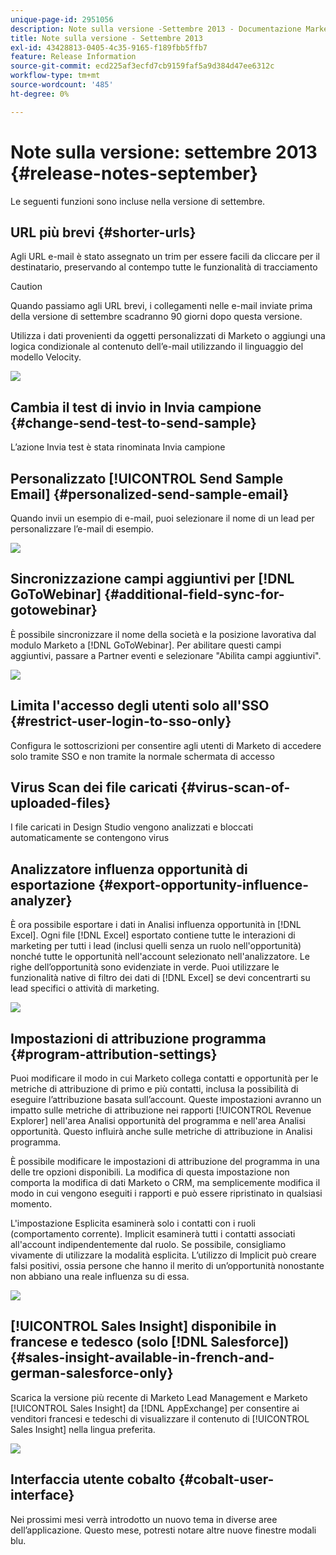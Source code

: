 ```yaml
---
unique-page-id: 2951056
description: Note sulla versione -Settembre 2013 - Documentazione Marketo - Documentazione del prodotto
title: Note sulla versione - Settembre 2013
exl-id: 43428813-0405-4c35-9165-f189fbb5ffb7
feature: Release Information
source-git-commit: ecd225af3ecfd7cb9159faf5a9d384d47ee6312c
workflow-type: tm+mt
source-wordcount: '485'
ht-degree: 0%

---
```


# Note sulla versione: settembre 2013 {#release-notes-september}

Le seguenti funzioni sono incluse nella versione di settembre.

## URL più brevi {#shorter-urls}

Agli URL e-mail è stato assegnato un trim per essere facili da cliccare per il destinatario, preservando al contempo tutte le funzionalità di tracciamento

>[!CAUTION]
>
>Quando passiamo agli URL brevi, i collegamenti nelle e-mail inviate prima della versione di settembre scadranno 90 giorni dopo questa versione.

Utilizza i dati provenienti da oggetti personalizzati di Marketo o aggiungi una logica condizionale al contenuto dell’e-mail utilizzando il linguaggio del modello Velocity.

![](assets/image2014-9-22-17-3a10-3a56.png)

## Cambia il test di invio in Invia campione {#change-send-test-to-send-sample}

L’azione Invia test è stata rinominata Invia campione

## Personalizzato [!UICONTROL Send Sample Email] {#personalized-send-sample-email}

Quando invii un esempio di e-mail, puoi selezionare il nome di un lead per personalizzare l’e-mail di esempio.

![](assets/image2014-9-22-17-3a11-3a22.png)

## Sincronizzazione campi aggiuntivi per [!DNL GoToWebinar] {#additional-field-sync-for-gotowebinar}

È possibile sincronizzare il nome della società e la posizione lavorativa dal modulo Marketo a [!DNL GoToWebinar]. Per abilitare questi campi aggiuntivi, passare a Partner eventi e selezionare &quot;Abilita campi aggiuntivi&quot;.

![](assets/image2014-9-22-17-3a11-3a53.png)

## Limita l&#39;accesso degli utenti solo all&#39;SSO {#restrict-user-login-to-sso-only}

Configura le sottoscrizioni per consentire agli utenti di Marketo di accedere solo tramite SSO e non tramite la normale schermata di accesso

## Virus Scan dei file caricati {#virus-scan-of-uploaded-files}

I file caricati in Design Studio vengono analizzati e bloccati automaticamente se contengono virus

## Analizzatore influenza opportunità di esportazione {#export-opportunity-influence-analyzer}

È ora possibile esportare i dati in Analisi influenza opportunità in [!DNL Excel]. Ogni file [!DNL Excel] esportato contiene tutte le interazioni di marketing per tutti i lead (inclusi quelli senza un ruolo nell&#39;opportunità) nonché tutte le opportunità nell&#39;account selezionato nell&#39;analizzatore. Le righe dell’opportunità sono evidenziate in verde. Puoi utilizzare le funzionalità native di filtro dei dati di [!DNL Excel] se devi concentrarti su lead specifici o attività di marketing.

![](assets/image2014-9-22-17-3a12-3a23.png)

## Impostazioni di attribuzione programma {#program-attribution-settings}

Puoi modificare il modo in cui Marketo collega contatti e opportunità per le metriche di attribuzione di primo e più contatti, inclusa la possibilità di eseguire l’attribuzione basata sull’account. Queste impostazioni avranno un impatto sulle metriche di attribuzione nei rapporti [!UICONTROL Revenue Explorer] nell&#39;area Analisi opportunità del programma e nell&#39;area Analisi opportunità. Questo influirà anche sulle metriche di attribuzione in Analisi programma.

È possibile modificare le impostazioni di attribuzione del programma in una delle tre opzioni disponibili. La modifica di questa impostazione non comporta la modifica di dati Marketo o CRM, ma semplicemente modifica il modo in cui vengono eseguiti i rapporti e può essere ripristinato in qualsiasi momento.

L&#39;impostazione Esplicita esaminerà solo i contatti con i ruoli (comportamento corrente). Implicit esaminerà tutti i contatti associati all&#39;account indipendentemente dal ruolo. Se possibile, consigliamo vivamente di utilizzare la modalità esplicita. L’utilizzo di Implicit può creare falsi positivi, ossia persone che hanno il merito di un’opportunità nonostante non abbiano una reale influenza su di essa.

![](assets/image2014-9-22-17-3a12-3a43.png)

## [!UICONTROL Sales Insight] disponibile in francese e tedesco (solo [!DNL Salesforce]) {#sales-insight-available-in-french-and-german-salesforce-only}

Scarica la versione più recente di Marketo Lead Management e Marketo [!UICONTROL Sales Insight] da [!DNL AppExchange] per consentire ai venditori francesi e tedeschi di visualizzare il contenuto di [!UICONTROL Sales Insight] nella lingua preferita.

![](assets/image2014-9-22-17-3a13-3a12.png)

## Interfaccia utente cobalto {#cobalt-user-interface}

Nei prossimi mesi verrà introdotto un nuovo tema in diverse aree dell’applicazione. Questo mese, potresti notare altre nuove finestre modali blu.
